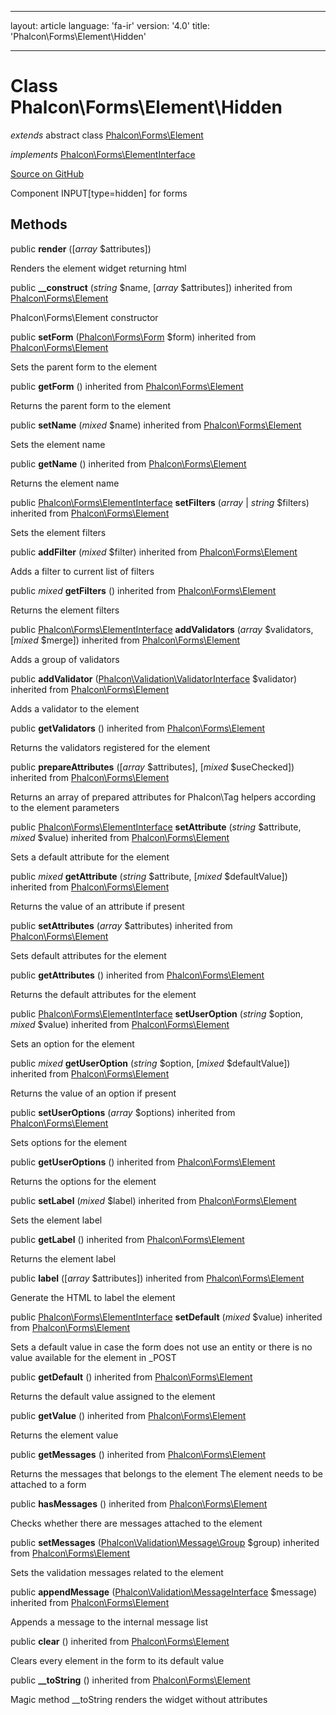 * * *

layout: article language: 'fa-ir' version: '4.0' title: 'Phalcon\Forms\Element\Hidden'

* * *

# Class **Phalcon\Forms\Element\Hidden**

*extends* abstract class [Phalcon\Forms\Element](/4.0/en/api/Phalcon_Forms_Element)

*implements* [Phalcon\Forms\ElementInterface](/4.0/en/api/Phalcon_Forms_ElementInterface)

<a href="https://github.com/phalcon/cphalcon/tree/v4.0.0/phalcon/forms/element/hidden.zep" class="btn btn-default btn-sm">Source on GitHub</a>

Component INPUT[type=hidden] for forms

## Methods

public **render** ([*array* $attributes])

Renders the element widget returning html

public **__construct** (*string* $name, [*array* $attributes]) inherited from [Phalcon\Forms\Element](/4.0/en/api/Phalcon_Forms_Element)

Phalcon\Forms\Element constructor

public **setForm** ([Phalcon\Forms\Form](/4.0/en/api/Phalcon_Forms_Form) $form) inherited from [Phalcon\Forms\Element](/4.0/en/api/Phalcon_Forms_Element)

Sets the parent form to the element

public **getForm** () inherited from [Phalcon\Forms\Element](/4.0/en/api/Phalcon_Forms_Element)

Returns the parent form to the element

public **setName** (*mixed* $name) inherited from [Phalcon\Forms\Element](/4.0/en/api/Phalcon_Forms_Element)

Sets the element name

public **getName** () inherited from [Phalcon\Forms\Element](/4.0/en/api/Phalcon_Forms_Element)

Returns the element name

public [Phalcon\Forms\ElementInterface](/4.0/en/api/Phalcon_Forms_ElementInterface) **setFilters** (*array* | *string* $filters) inherited from [Phalcon\Forms\Element](/4.0/en/api/Phalcon_Forms_Element)

Sets the element filters

public **addFilter** (*mixed* $filter) inherited from [Phalcon\Forms\Element](/4.0/en/api/Phalcon_Forms_Element)

Adds a filter to current list of filters

public *mixed* **getFilters** () inherited from [Phalcon\Forms\Element](/4.0/en/api/Phalcon_Forms_Element)

Returns the element filters

public [Phalcon\Forms\ElementInterface](/4.0/en/api/Phalcon_Forms_ElementInterface) **addValidators** (*array* $validators, [*mixed* $merge]) inherited from [Phalcon\Forms\Element](/4.0/en/api/Phalcon_Forms_Element)

Adds a group of validators

public **addValidator** ([Phalcon\Validation\ValidatorInterface](/4.0/en/api/Phalcon_Validation_ValidatorInterface) $validator) inherited from [Phalcon\Forms\Element](/4.0/en/api/Phalcon_Forms_Element)

Adds a validator to the element

public **getValidators** () inherited from [Phalcon\Forms\Element](/4.0/en/api/Phalcon_Forms_Element)

Returns the validators registered for the element

public **prepareAttributes** ([*array* $attributes], [*mixed* $useChecked]) inherited from [Phalcon\Forms\Element](/4.0/en/api/Phalcon_Forms_Element)

Returns an array of prepared attributes for Phalcon\Tag helpers according to the element parameters

public [Phalcon\Forms\ElementInterface](/4.0/en/api/Phalcon_Forms_ElementInterface) **setAttribute** (*string* $attribute, *mixed* $value) inherited from [Phalcon\Forms\Element](/4.0/en/api/Phalcon_Forms_Element)

Sets a default attribute for the element

public *mixed* **getAttribute** (*string* $attribute, [*mixed* $defaultValue]) inherited from [Phalcon\Forms\Element](/4.0/en/api/Phalcon_Forms_Element)

Returns the value of an attribute if present

public **setAttributes** (*array* $attributes) inherited from [Phalcon\Forms\Element](/4.0/en/api/Phalcon_Forms_Element)

Sets default attributes for the element

public **getAttributes** () inherited from [Phalcon\Forms\Element](/4.0/en/api/Phalcon_Forms_Element)

Returns the default attributes for the element

public [Phalcon\Forms\ElementInterface](/4.0/en/api/Phalcon_Forms_ElementInterface) **setUserOption** (*string* $option, *mixed* $value) inherited from [Phalcon\Forms\Element](/4.0/en/api/Phalcon_Forms_Element)

Sets an option for the element

public *mixed* **getUserOption** (*string* $option, [*mixed* $defaultValue]) inherited from [Phalcon\Forms\Element](/4.0/en/api/Phalcon_Forms_Element)

Returns the value of an option if present

public **setUserOptions** (*array* $options) inherited from [Phalcon\Forms\Element](/4.0/en/api/Phalcon_Forms_Element)

Sets options for the element

public **getUserOptions** () inherited from [Phalcon\Forms\Element](/4.0/en/api/Phalcon_Forms_Element)

Returns the options for the element

public **setLabel** (*mixed* $label) inherited from [Phalcon\Forms\Element](/4.0/en/api/Phalcon_Forms_Element)

Sets the element label

public **getLabel** () inherited from [Phalcon\Forms\Element](/4.0/en/api/Phalcon_Forms_Element)

Returns the element label

public **label** ([*array* $attributes]) inherited from [Phalcon\Forms\Element](/4.0/en/api/Phalcon_Forms_Element)

Generate the HTML to label the element

public [Phalcon\Forms\ElementInterface](/4.0/en/api/Phalcon_Forms_ElementInterface) **setDefault** (*mixed* $value) inherited from [Phalcon\Forms\Element](/4.0/en/api/Phalcon_Forms_Element)

Sets a default value in case the form does not use an entity or there is no value available for the element in _POST

public **getDefault** () inherited from [Phalcon\Forms\Element](/4.0/en/api/Phalcon_Forms_Element)

Returns the default value assigned to the element

public **getValue** () inherited from [Phalcon\Forms\Element](/4.0/en/api/Phalcon_Forms_Element)

Returns the element value

public **getMessages** () inherited from [Phalcon\Forms\Element](/4.0/en/api/Phalcon_Forms_Element)

Returns the messages that belongs to the element The element needs to be attached to a form

public **hasMessages** () inherited from [Phalcon\Forms\Element](/4.0/en/api/Phalcon_Forms_Element)

Checks whether there are messages attached to the element

public **setMessages** ([Phalcon\Validation\Message\Group](/4.0/en/api/Phalcon_Validation_Message_Group) $group) inherited from [Phalcon\Forms\Element](/4.0/en/api/Phalcon_Forms_Element)

Sets the validation messages related to the element

public **appendMessage** ([Phalcon\Validation\MessageInterface](/4.0/en/api/Phalcon_Validation_MessageInterface) $message) inherited from [Phalcon\Forms\Element](/4.0/en/api/Phalcon_Forms_Element)

Appends a message to the internal message list

public **clear** () inherited from [Phalcon\Forms\Element](/4.0/en/api/Phalcon_Forms_Element)

Clears every element in the form to its default value

public **__toString** () inherited from [Phalcon\Forms\Element](/4.0/en/api/Phalcon_Forms_Element)

Magic method __toString renders the widget without attributes